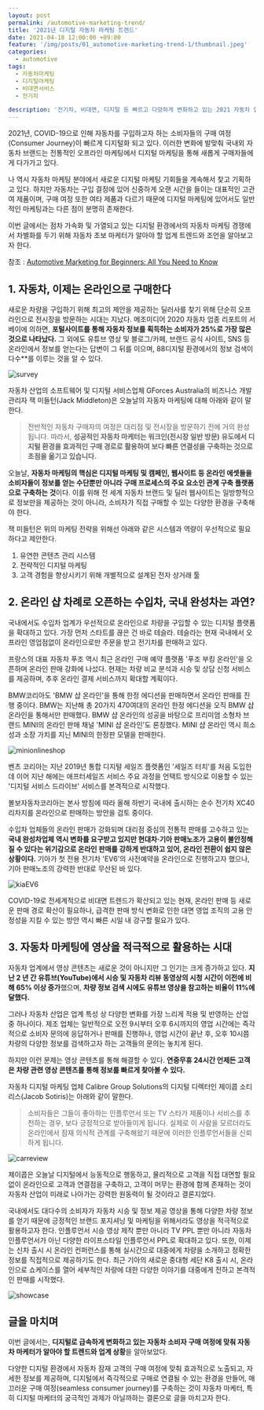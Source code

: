 ```yaml
---
layout: post
permalink: /automotive-marketing-trend/
title: '2021년 디지털 자동차 마케팅 트렌드'
date: 2021-04-18 12:00:00 +09:00
feature: '/img/posts/01_automotive-marketing-trend-1/thumbnail.jpeg'
categories:
  - automotive
tags:
  - 자동차마케팅
  - 디지털마케팅
  - 비대면서비스
  - 전기차

description: '전기차, 비대면, 디지털 등 빠르고 다양하게 변화하고 있는 2021 자동차 업계에서 꼭 알고 있어야 할 업계 마케팅 트렌드는 무엇일까?'
---
```

2021년, COVID-19으로 인해 자동차를 구입하고자 하는 소비자들의 구매 여정(Consumer Journey)이 빠르게 디지털화 되고 있다. 이러한 변화에 발맞춰 국내외 자동차 브랜드는 전통적인 오프라인 마케팅에서 디지털 마케팅을 통해 새롭게 구매자들에게 다가가고 있다.

나 역시 자동차 마케팅 분야에서 새로운 디지털 마케팅 기회들을 계속해서 찾고 기획하고 있다. 하지만 자동차는 구입 결정에 있어 신중하게 오랜 시간을 들이는 대표적인 고관여 제품이며, 구매 여정 또한 여타 제품과 다르기 때문에 디지털 마케팅에 있어서도 일반적인 마케팅과는 다른 점이 분명히 존재한다.

이번 글에서는 점차 가속화 및 가열되고 있는 디지털 환경에서의 자동차 마케팅 경쟁에서 차별화를 두기 위해 자동차 초보 마케터가 알아야 할 업계 트렌드와 조언을 알아보고자 한다.

참조 : [Automotive Marketing for Beginners: All You Need to Know](https://www.mediatoolkit.com/blog/automotive-marketing-for-beginners/)

## 1. 자동차, 이제는 온라인으로 구매한다

새로운 차량을 구입하기 위해 최고의 제안을 제공하는 딜러사를 찾기 위해 단순히 오프라인으로 전시장을 방문하는 시대는 지났다. 메조미디어 2020 자동차 업종 리포트의 서베이에 의하면, **포털사이트를 통해 자동차 정보를 획득하는 소비자가 25%로 가장 많은 것으로 나타났다.** 그 외에도 유튜브 영상 및 블로그/카페, 브랜드 공식 사이트, SNS 등 온라인에서 정보를 얻는다는 답변이 그 뒤를 이으며, 88디지털 환경에서의 정보 검색이 다수**를 이루는 것을 알 수 있다.

![survey](/img/posts/01_automotive-marketing-trend-1/1_survey.jpeg)

자동차 산업의 소프트웨어 및 디지털 서비스업체 GForces Australia의 비즈니스 개발관리자 잭 미들턴(Jack Middleton)은 오늘날의 자동차 마케팅에 대해 아래와 같이 말한다.

> 전반적인 자동차 구매자의 여정은 대리점 및 전시장을 방문하기 전에 거의 완성됩니다. 따라서, **성공적인 자동차 마케터는 워크인(전시장 일반 방문) 유도에서 디지털 환경을 효과적인 구매 경로로 활용하여 보다 빠른 연결성을 구축하는 것으로 초점을 옮기고 있습니다.**

오늘날, **자동차 마케팅의 핵심은 디지털 마케팅 및 캠페인, 웹사이트 등 온라인 에셋들을 소비자들이 정보를 얻는 수단뿐만 아니라 구매 프로세스의 주요 요소인 관계 구축 플랫폼으로 구축하는 것**이다. 이를 위해 전 세계 자동차 브랜드 및 딜러 웹사이트는 일방향적으로 정보만을 제공하는 것이 아니라, 소비자가 직접 구매할 수 있는 다양한 환경을 구축해야 한다.

잭 미들턴은 위의 마케팅 전략을 위해선 아래와 같은 시스템과 역량이 우선적으로 필요하다고 제안한다.

1.	유연한 콘텐츠 관리 시스템
2.	전략적인 디지털 마케팅
3.	고객 경험을 향상시키기 위해 개별적으로 설계된 전자 상거래 툴

## 2. 온라인 샵 차례로 오픈하는 수입차, 국내 완성차는 과연?

국내에서도 수입차 업계가 우선적으로 온라인으로 차량을 구입할 수 있는 디지털 플랫폼을 확대하고 있다. 가장 먼저 스타트를 끊은 건 바로 테슬라. 테슬라는 현재 국내에서 오프라인 영업점없이 온라인으로만 주문을 받고 전기차를 판매하고 있다.

프랑스의 대표 자동차 푸조 역시 최근 온라인 구매 예약 플랫폼 '푸조 부킹 온라인'을 오픈하며 온라인 판매 강화에 나섰다. 현재는 차량 비교 분석과 시승 및 상담 신청 서비스를 제공하며, 추후 온라인 결제 서비스까지 확대할 계획이다.

BMW코리아도 'BMW 샵 온라인'을 통해 한정 에디션을 판매하면서 온라인 판매를 진행 중이다. BMW는 지난해 총 20가지 470여대의 온라인 한정 에디션을 오직 BMW 샵 온라인을 통해서만 판매했다. BMW 샵 온라인의 성공을 바탕으로 프리미엄 소형차 브랜드 MINI의 온라인 판매 채널 'MINI 샵 온라인'도 론칭했다. MINI 샵 온라인 역시 희소성과 소장 가치를 지닌 MINI의 한정판 모델을 판매한다.

![minionlineshop](/img/posts/01_automotive-marketing-trend-1/2_minionlineshop.jpg)

벤츠 코리아는 지난 2019년 통합 디지털 세일즈 플랫폼인 '세일즈 터치'를 처음 도입한 데 이어 지난 해에는 애프터세일즈 서비스 주요 과정을 언택트 방식으로 이용할 수 있는 '디지털 서비스 드라이브' 서비스를 본격적으로 시작했다.

볼보자동차코리아는 본사 방침에 따라 올해 하반기 국내에 출시하는 순수 전기차 XC40 리차지를 온라인으로 판매하는 방안을 검토 중이다.

수입차 업체들의 온라인 판매가 강화되며 대리점 중심의 전통적 판매를 고수하고 있는 **국내 완성차업체 역시 변화를 요구받고 있지만 현대차·기아 판매노조가 고용이 불안정해질 수 있다는 위기감으로 온라인 판매를 강하게 반대하고 있어, 온라인 전환이 쉽지 않은 상황이다.** 기아가 첫 전용 전기차 'EV6'의 사전예약을 온라인으로 진행하고자 했으나, 기아 판매노조의 강력한 반대로 무산된 바 있다.

![kiaEV6](/img/posts/01_automotive-marketing-trend-1/3_kiaev6.jpeg)

COVID-19로 전세계적으로 비대면 트렌드가 확산되고 있는 현재, 온라인 판매 등 새로운 판매 경로 확산이 필요하나, 급격한 판매 방식 변화로 인한 대면 영업 조직의 고용 안정성을 지킬 수 있는 방안 역시 빠른 시일 내 강구할 필요가 있다.

## 3. 자동차 마케팅에 영상을 적극적으로 활용하는 시대

자동차 업계에서 영상 콘텐츠는 새로운 것이 아니지만 그 인기는 크게 증가하고 있다. **지난 2 년 간 유튜브(YouTube)에서 시승 및 자동차 리뷰 동영상의 시청 시간이 이전에 비해 65% 이상 증가**했으며, **차량 정보 검색 시에도 유튜브 영상을 참고하는 비율이 11%에 달했다.**

그러나 자동차 산업은 업계 특성 상 다양한 변화를 가장 느리게 적용 및 반영하는 산업 중 하나이다. 제조 업체는 일반적으로 오전 9시부터 오후 6시까지의 영업 시간에는 즉각적으로 소비자 문의에 응답하거나 판매를 진행하나, 영업 시간이 끝난 후, 오후 10시쯤 차량의 다양한 정보를 검색하고자 하는 고객들의 문의는 놓치게 된다.

하지만 이런 문제는 영상 콘텐츠를 통해 해결할 수 있다. **연중무휴 24시간 언제든 고객은 차량 관련 영상 콘텐츠를 통해 정보를 빠르게 찾아볼 수 있다.**  

자동차 디지털 마케팅 업체 Calibre Group Solutions의 디지털 디렉터인 제이콥 소티리스(Jacob Sotiris)는 아래와 같이 말한다.
>소비자들은 그들이 좋아하는 인플루언서 또는 TV 스타가 제품이나 서비스를 추천하는 경우, 보다 긍정적으로 받아들이게 됩니다. 실제로 이 사람을 모르더라도 온라인에서 잠재 의식적 관계를 구축해왔기 때문에 이러한 인플루언서들을 신뢰하게 됩니다.

![carreview](/img/posts/01_automotive-marketing-trend-1/4_carreview.jpg)

제이콥은 오늘날 디지털에서 능동적으로 행동하고, 물리적으로 고객을 직접 대면할 필요없이 온라인으로 고객과 연결점을 구축하고, 고객이 머무는 환경에 함께 존재하는 것이 자동차 산업이 미래로 나아가는 강력한 원동력이 될 것이라고 결론지었다.

국내에서도 대다수의 소비자가 자동차 시승 및 정보 제공 영상을 통해 다양한 차량 정보를 얻기 때문에 긍정적인 브랜드 포지셔닝 및 마케팅을 위해서라도 영상을 적극적으로 활용하고자 한다. 인플루언서 시승 영상 제작 뿐만 아니라 TV PPL 뿐만 아니라 자동차 인플루언서가 아닌 다양한 라이프스타일 인플루언서 PPL로 확대하고 있다. 또한, 이제는 신차 출시 시 온라인 컨퍼런스를 통해 실시간으로 대중에게 차량을 소개하고 정확한 정보를 직접적으로 제공하기도 한다. 최근 기아의 새로운 중대형 세단 K8 출시 시, 온라인으로 쇼케이스를 열어 세부적인 차량에 대한 다양한 이야기를 대중에게 전하고 본격적인 판매를 시작했다.  

![showcase](/img/posts/01_automotive-marketing-trend-1/5_kiaonlineshowcase.jpg)

## 글을 마치며

이번 글에서는, **디지털로 급속하게 변화하고 있는 자동차 소비자 구매 여정에 맞춰 자동차 마케터가 알아야 할 트렌드와 업계 상황**을 알아보았다.

다양한 디지털 환경에서 자동차 잠재 고객의 구매 여정에 맞춰 효과적으로 노출되고, 자세한 정보를 제공하며, 디지털에서 즉각적으로 구매로 연결될 수 있는 환경을 만들어, 매끄러운 구매 여정(seamless consumer journey)를 구축하는 것이 자동차 마케터, 특히 디지털 마케터의 궁극적인 과제가 아닐까하는 결론으로 글을 마치고자 한다.
